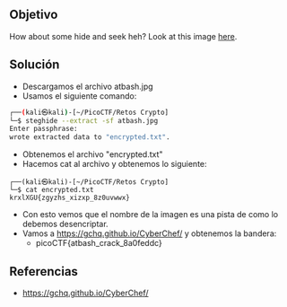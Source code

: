 ## Objetivo
How about some hide and seek heh? Look at this image [here](https://artifacts.picoctf.net/c/238/atbash.jpg).
## Solución
- Descargamos el archivo atbash.jpg
- Usamos el siguiente comando:
```bash
┌──(kali㉿kali)-[~/PicoCTF/Retos Crypto]
└─$ steghide --extract -sf atbash.jpg 
Enter passphrase: 
wrote extracted data to "encrypted.txt".
```
- Obtenemos el archivo "encrypted.txt"
- Hacemos cat al archivo y obtenemos lo siguiente:
```shell
┌──(kali㉿kali)-[~/PicoCTF/Retos Crypto]
└─$ cat encrypted.txt 
krxlXGU{zgyzhs_xizxp_8z0uvwwx}
```
- Con esto vemos que el nombre de la imagen es una pista de como lo debemos desencriptar.
- Vamos a https://gchq.github.io/CyberChef/ y obtenemos la bandera:
	- picoCTF{atbash_crack_8a0feddc}

## Referencias
- https://gchq.github.io/CyberChef/